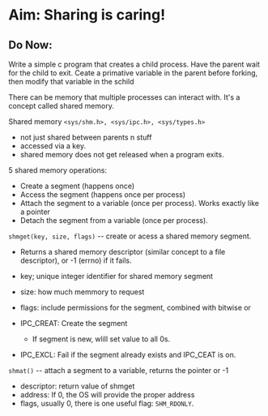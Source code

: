 # Aim: Sharing is caring!

## Do Now:

Write a simple c program that creates a child process. Have the parent wait for the child to exit. Ceate a primative variable in the parent before forking, then modify that variable in the schild


There can be memory that multiple processes can interact with. It's a concept called shared memory.

Shared memory
`<sys/shm.h>, <sys/ipc.h>, <sys/types.h>` 
* not just shared between parents n stuff
* accessed via a key.
* shared memory does not get released when a program exits.

5 shared memory operations:
* Create a segment (happens once)
* Access the segment (happens once per process)
* Attach the segment to a variable (once per process). Works exactly like a pointer
* Detach the segment from a variable (once per process).

`shmget(key, size, flags)` -- create or acess a shared memory segment.
* Returns a shared memory descriptor (similar concept to a file descriptor), or -1 (errno) if it fails.
* key; unique integer identifier for shared memory segment
* size: how much memmory to request
* flags: include permissions for the segment, combined with bitwise or

* IPC_CREAT: Create the segment
    * If segment is new, wlill set value to all 0s.
* IPC_EXCL: Fail if the segment already exists and IPC_CEAT is on.

`shmat()` -- attach a segment to a variable, returns the pointer or -1
* descriptor: return value of shmget
* address: If 0, the OS will provide the proper address
* flags, usually 0, there is one useful flag: `SHM_RDONLY`.
